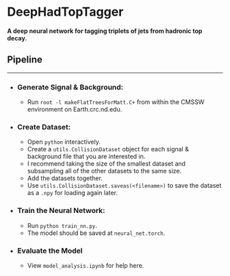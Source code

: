 # DeepHadTopTagger
**A deep neural network for tagging triplets of jets from hadronic top decay.**

## Pipeline
----
- ### Generate Signal & Background:
  - Run `root -l makeFlatTreesForMatt.C+` from within the CMSSW environment on Earth.crc.nd.edu.
- ### Create Dataset:
  - Open `python` interactively.
  - Create a `utils.CollisionDataset` object for each signal & background file that you are interested in.
  - I recommend taking the size of the smallest dataset and subsampling all of the other datasets to the same size.
  - Add the datasets together.
  - Use `utils.CollisionDataset.saveas(<filename>)` to save the dataset as a `.npy` for loading again later.
- ### Train the Neural Network:
  - Run `python train_nn.py`.
  - The model should be saved at `neural_net.torch`.
- ### Evaluate the Model
  - View `model_analysis.ipynb` for help here.
  
